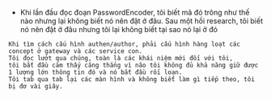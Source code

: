 - Khi lần đầu đọc đoạn PasswordEncoder, tôi biết mã đó trông như thế nào nhưng lại không biết nó nên đặt ở đâu. Sau một hồi research, tôi biết nó nên đặt ở đâu nhưng tôi lại không biết tại sao nó lại ở đó
```
Khi tìm cách cấu hình authen/author, phải cấu hình hàng loạt các concept ở gateway và các service con.
Tôi đọc lướt qua chúng, toàn là các khái niệm mới đối với tôi,
tôi bắt đầu cảm thấy căng thẳng vì não tôi không đủ khả năng giữ được 1 lượng lớn thông tin đó và nó bắt đầu rối loạn.
Tôi tab qua tab lại các màn hình và không biết làm gì tiếp theo, tôi bị đơ vài giây.
```
